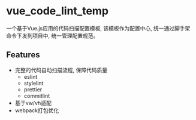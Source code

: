 # vue_code_lint_temp

一个基于Vue.js应用的代码扫描配置模板, 该模板作为配置中心, 统一通过脚手架命令下发到项目中, 统一管理配置规范。

## Features

- 完整的代码自动扫描流程, 保障代码质量
  - eslint
  - stylelint
  - prettier
  - commitlint
- 基于vw/vh适配
- webpack打包优化
